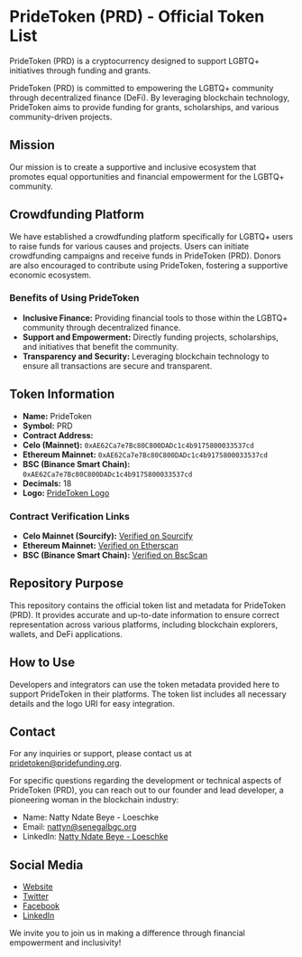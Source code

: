 # PrideToken (PRD) - Official Token List

PrideToken (PRD) is a cryptocurrency designed to support LGBTQ+ initiatives through funding and grants.

PrideToken (PRD) is committed to empowering the LGBTQ+ community through decentralized finance (DeFi). By leveraging blockchain technology, PrideToken aims to provide funding for grants, scholarships, and various community-driven projects.

## Mission
Our mission is to create a supportive and inclusive ecosystem that promotes equal opportunities and financial empowerment for the LGBTQ+ community.

## Crowdfunding Platform
We have established a crowdfunding platform specifically for LGBTQ+ users to raise funds for various causes and projects. Users can initiate crowdfunding campaigns and receive funds in PrideToken (PRD). Donors are also encouraged to contribute using PrideToken, fostering a supportive economic ecosystem.

### Benefits of Using PrideToken
- **Inclusive Finance:** Providing financial tools to those within the LGBTQ+ community through decentralized finance.
- **Support and Empowerment:** Directly funding projects, scholarships, and initiatives that benefit the community.
- **Transparency and Security:** Leveraging blockchain technology to ensure all transactions are secure and transparent.

## Token Information
- **Name:** PrideToken
- **Symbol:** PRD
- **Contract Address:** 
- **Celo (Mainnet):** `0xAE62Ca7e7Bc80C800DADc1c4b9175800033537cd`  
- **Ethereum Mainnet:** `0xAE62Ca7e7Bc80C800DADc1c4b9175800033537cd`
- **BSC (Binance Smart Chain):** `0xAE62Ca7e7Bc80C800DADc1c4b9175800033537cd` 
- **Decimals:** 18
- **Logo:** [PrideToken Logo](https://pridefunding.org/assets/PrideToken/PrideTokenbg.svg)

### Contract Verification Links  

- **Celo Mainnet (Sourcify):** [Verified on Sourcify](https://sourcify.dev/#/lookup/0xAE62Ca7e7Bc80C800DADc1c4b9175800033537cd) 
- **Ethereum Mainnet:** [Verified on Etherscan](https://etherscan.io/address/0xAE62Ca7e7Bc80C800DADc1c4b9175800033537cd#code)  
- **BSC (Binance Smart Chain):** [Verified on BscScan](https://bscscan.com/address/0xAE62Ca7e7Bc80C800DADc1c4b9175800033537cd#code)


## Repository Purpose
This repository contains the official token list and metadata for PrideToken (PRD). It provides accurate and up-to-date information to ensure correct representation across various platforms, including blockchain explorers, wallets, and DeFi applications.

## How to Use
Developers and integrators can use the token metadata provided here to support PrideToken in their platforms. The token list includes all necessary details and the logo URI for easy integration.

## Contact
For any inquiries or support, please contact us at [pridetoken@pridefunding.org](mailto:pridetoken@pridefunding.org).

For specific questions regarding the development or technical aspects of PrideToken (PRD), you can reach out to our founder and lead developer, a pioneering woman in the blockchain industry: 
  
- Name: Natty Ndate Beye - Loeschke  
- Email: [nattyn@senegalbgc.org](mailto:nattyn@senegalbgc.org)
- LinkedIn: [Natty Ndate Beye - Loeschke](https://www.linkedin.com/in/nbeyeloeschke)  

## Social Media
- [Website](https://pridefunding.org)
- [Twitter](https://x.com/pridefundingnet)
- [Facebook](https://www.facebook.com/pridefundingnetwork)
- [LinkedIn](https://www.linkedin.com/company/pride-funding-network)

We invite you to join us in making a difference through financial empowerment and inclusivity!

